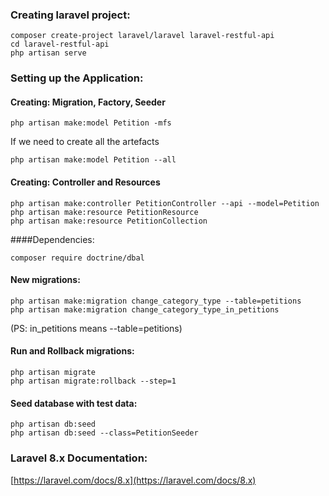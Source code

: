 ### Creating laravel project:
```
composer create-project laravel/laravel laravel-restful-api
cd laravel-restful-api
php artisan serve
```


### Setting up the Application:

#### Creating: Migration, Factory, Seeder
```
php artisan make:model Petition -mfs
```

If we need to create all the artefacts
```
php artisan make:model Petition --all
``` 

#### Creating: Controller and Resources
```
php artisan make:controller PetitionController --api --model=Petition
php artisan make:resource PetitionResource
php artisan make:resource PetitionCollection
```

####Dependencies:
```
composer require doctrine/dbal
```

#### New migrations:
```
php artisan make:migration change_category_type --table=petitions
php artisan make:migration change_category_type_in_petitions
```
(PS: in_petitions means --table=petitions)


#### Run and Rollback migrations:
```
php artisan migrate
php artisan migrate:rollback --step=1
```

#### Seed database with test data:
```
php artisan db:seed
php artisan db:seed --class=PetitionSeeder
```


### Laravel 8.x Documentation:
[https://laravel.com/docs/8.x](https://laravel.com/docs/8.x)

